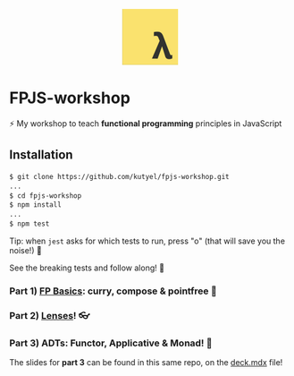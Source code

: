 <p align="center">
    <img alt="babel" src="./lambda.png" width="100">
</p>

# FPJS-workshop

⚡️ My workshop to teach **functional programming** principles in JavaScript

## Installation

```sh
$ git clone https://github.com/kutyel/fpjs-workshop.git
...
$ cd fpjs-workshop
$ npm install
...
$ npm test
```

Tip: when `jest` asks for which tests to run, press "o" (that will save you the noise!) 📢

See the breaking tests and follow along! 🚀

### Part 1) [FP Basics](https://fpjs-talk.now.sh/#0): curry, compose & pointfree 🐏

### Part 2) [Lenses](https://functional-lenses.now.sh/#0)! 👓

### Part 3) ADTs: Functor, Applicative & Monad! 🙊

The slides for **part 3** can be found in this same repo, on the [deck.mdx](https://github.com/kutyel/fpjs-workshop/blob/master/deck.mdx) file!
